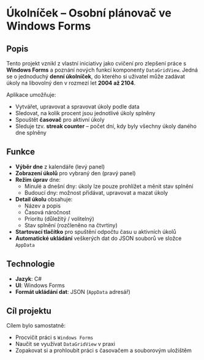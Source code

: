 # Úkolníček – Osobní plánovač ve Windows Forms

## Popis

Tento projekt vznikl z vlastní iniciativy jako cvičení pro zlepšení práce s **Windows Forms** a poznání nových funkcí komponenty `DataGridView`. Jedná se o jednoduchý **denní úkolníček**, do kterého si uživatel může zadávat úkoly na libovolný den v rozmezí let **2004 až 2104**.

Aplikace umožňuje:

- Vytvářet, upravovat a spravovat úkoly podle data
- Sledovat, na kolik procent jsou jednotlivé úkoly splněny
- Spouštět **časovač** pro aktivní úkoly
- Sleduje tzv. **streak counter** – počet dní, kdy byly všechny úkoly daného dne splněny

## Funkce

- **Výběr dne** z kalendáře (levý panel)
- **Zobrazení úkolů** pro vybraný den (pravý panel)
- **Režim úprav** dne:
  - Minulé a dnešní dny: úkoly lze pouze prohlížet a měnit stav splnění
  - Budoucí dny: možnost přidávat, upravovat a mazat úkoly
- **Detail úkolu** obsahuje:
  - Název a popis
  - Časová náročnost
  - Prioritu (důležitý / volitelný)
  - Stav splnění (rozčleněno na čtvrtiny)
- **Startovací tlačítko** pro spuštění odpočtu času u aktivních úkolů
- **Automatické ukládání** veškerých dat do JSON souborů ve složce `AppData`

## Technologie

- **Jazyk**: C#
- **UI**: Windows Forms
- **Formát ukládání dat**: JSON (`AppData` adresář)

## Cíl projektu

Cílem bylo samostatně:
- Procvičit práci s `Windows Forms`
- Naučit se využívat `DataGridView` v praxi
- Zopakovat si a prohloubit práci s časovačem a souborovým uložištěm
